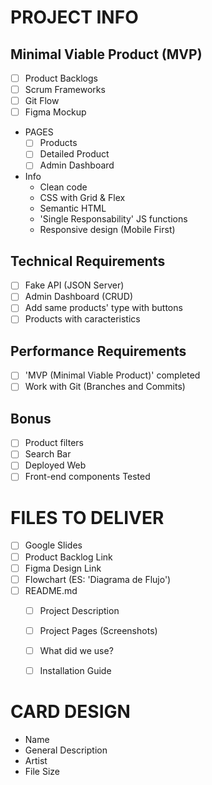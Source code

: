 # PROJECT INFO

## Minimal Viable Product (MVP)
- [ ] Product Backlogs
- [ ] Scrum Frameworks
- [ ] Git Flow
- [ ] Figma Mockup

- PAGES
    - [ ] Products
    - [ ] Detailed Product
    - [ ] Admin Dashboard

- Info
    - Clean code
    - CSS with Grid & Flex
    - Semantic HTML
    - 'Single Responsability' JS functions
    - Responsive design (Mobile First)

## Technical Requirements
- [ ] Fake API (JSON Server)
- [ ] Admin Dashboard (CRUD)
- [ ] Add same products' type with buttons
- [ ] Products with caracteristics

## Performance Requirements
- [ ] 'MVP (Minimal Viable Product)' completed
- [ ] Work with Git (Branches and Commits)

## Bonus
- [ ] Product filters
- [ ] Search Bar
- [ ] Deployed Web
- [ ] Front-end components Tested

# FILES TO DELIVER
- [ ] Google Slides
- [ ] Product Backlog Link
- [ ] Figma Design Link
- [ ] Flowchart (ES: 'Diagrama de Flujo')
- [ ] README.md
    - [ ] Project Description
    - [ ] Project Pages (Screenshots)
    - [ ] What did we use? 
    - [ ] Installation Guide


# CARD DESIGN
- Name
- General Description
- Artist
- File Size